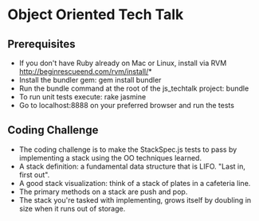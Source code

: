 Object Oriented Tech Talk
=========================

Prerequisites
-------------

* If you don't have Ruby already on Mac or Linux, install via RVM http://beginrescueend.com/rvm/install/*
* Install the bundler gem:
        gem install bundler
* Run the bundle command at the root of the js_techtalk project:
        bundle
* To run unit tests execute:
        rake jasmine
* Go to localhost:8888 on your preferred browser and run the tests


Coding Challenge
----------------

* The coding challenge is to make the StackSpec.js tests to pass by implementing a stack using the OO techniques learned.
* A stack definition: a fundamental data structure that is LIFO. "Last in, first out".
* A good stack visualization: think of a stack of plates in a cafeteria line.
* The primary methods on a stack are push and pop.
* The stack you're tasked with implementing, grows itself by doubling in size when it runs out of storage.
